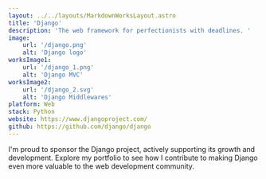 ```yaml
---
layout: ../../layouts/MarkdownWorksLayout.astro
title: 'Django'
description: 'The web framework for perfectionists with deadlines. '
image:
    url: '/django.png'
    alt: 'Django logo'
worksImage1:
    url: '/django_1.png'
    alt: 'Django MVC'
worksImage2:
    url: '/django_2.svg'
    alt: 'Django Middlewares'
platform: Web
stack: Python
website: https://www.djangoproject.com/
github: https://github.com/django/django
---
```


I'm proud to sponsor the Django project, actively supporting its growth and development. Explore my portfolio to see how I contribute to making Django even more valuable to the web development community.